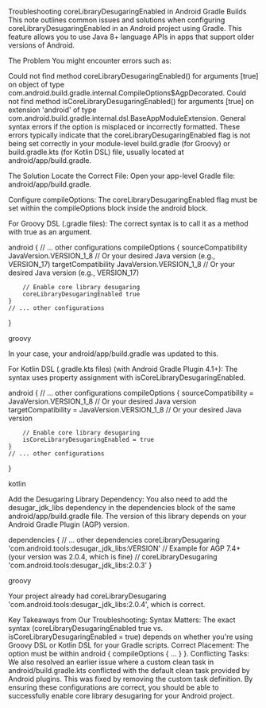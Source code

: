 Troubleshooting coreLibraryDesugaringEnabled in Android Gradle Builds
This note outlines common issues and solutions when configuring coreLibraryDesugaringEnabled in an Android project using Gradle. This feature allows you to use Java 8+ language APIs in apps that support older versions of Android.

The Problem
You might encounter errors such as:

Could not find method coreLibraryDesugaringEnabled() for arguments [true] on object of type com.android.build.gradle.internal.CompileOptions$AgpDecorated.
Could not find method isCoreLibraryDesugaringEnabled() for arguments [true] on extension 'android' of type com.android.build.gradle.internal.dsl.BaseAppModuleExtension.
General syntax errors if the option is misplaced or incorrectly formatted.
These errors typically indicate that the coreLibraryDesugaringEnabled flag is not being set correctly in your module-level build.gradle (for Groovy) or build.gradle.kts (for Kotlin DSL) file, usually located at android/app/build.gradle.

The Solution
Locate the Correct File: Open your app-level Gradle file: android/app/build.gradle.

Configure compileOptions:
The coreLibraryDesugaringEnabled flag must be set within the compileOptions block inside the android block.

For Groovy DSL (.gradle files):
The correct syntax is to call it as a method with true as an argument.

android {
    // ... other configurations
    compileOptions {
        sourceCompatibility JavaVersion.VERSION_1_8 // Or your desired Java version (e.g., VERSION_17)
        targetCompatibility JavaVersion.VERSION_1_8 // Or your desired Java version (e.g., VERSION_17)

        // Enable core library desugaring
        coreLibraryDesugaringEnabled true
    }
    // ... other configurations
}

groovy


In your case, your android/app/build.gradle was updated to this.

For Kotlin DSL (.gradle.kts files) (with Android Gradle Plugin 4.1+):
The syntax uses property assignment with isCoreLibraryDesugaringEnabled.

android {
    // ... other configurations
    compileOptions {
        sourceCompatibility = JavaVersion.VERSION_1_8 // Or your desired Java version
        targetCompatibility = JavaVersion.VERSION_1_8 // Or your desired Java version

        // Enable core library desugaring
        isCoreLibraryDesugaringEnabled = true
    }
    // ... other configurations
}

kotlin


Add the Desugaring Library Dependency:
You also need to add the desugar_jdk_libs dependency in the dependencies block of the same android/app/build.gradle file. The version of this library depends on your Android Gradle Plugin (AGP) version.

dependencies {
    // ... other dependencies
    coreLibraryDesugaring 'com.android.tools:desugar_jdk_libs:VERSION'
    // Example for AGP 7.4+ (your version was 2.0.4, which is fine)
    // coreLibraryDesugaring 'com.android.tools:desugar_jdk_libs:2.0.3'
}

groovy


Your project already had coreLibraryDesugaring 'com.android.tools:desugar_jdk_libs:2.0.4', which is correct.

Key Takeaways from Our Troubleshooting:
Syntax Matters: The exact syntax (coreLibraryDesugaringEnabled true vs. isCoreLibraryDesugaringEnabled = true) depends on whether you're using Groovy DSL or Kotlin DSL for your Gradle scripts.
Correct Placement: The option must be within android { compileOptions { ... } }.
Conflicting Tasks: We also resolved an earlier issue where a custom clean task in android/build.gradle.kts conflicted with the default clean task provided by Android plugins. This was fixed by removing the custom task definition.
By ensuring these configurations are correct, you should be able to successfully enable core library desugaring for your Android project.
